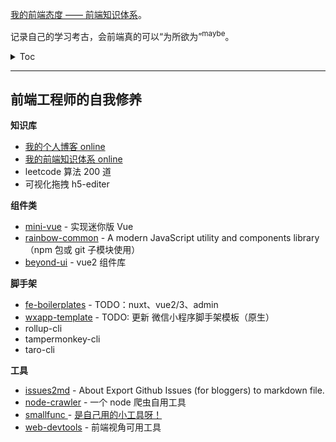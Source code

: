 [我的前端态度 —— 前端知识体系](https://yanyue404.github.io/fe-attitude/)。

记录自己的学习考古，会前端真的可以“为所欲为”<sup>maybe</sup>。

<details>
  <summary>Toc</summary>
  <pre><code> 
├── articles 我的 blog 文章
├── css
├── design-pattern
├── docs
├── esnext
├── interview
├── javascript
├── javascript-algorithms
├── javascript-components
├── mindMapping
├── must-write-js
├── nodejs
├── project-guide
├── react
├── site
├── source learning
├── staging
├── tampermonkey
├── test
├── typescript
├── utils
└── vue
  </code></pre>
</details>

---

## 前端工程师的自我修养

**知识库**

- [我的个人博客 online](https://yanyue404.github.io/blog/#/)
- [我的前端知识体系 online](https://yanyue404.github.io/fe-attitude/)
- leetcode 算法 200 道
- 可视化拖拽 h5-editer

**组件类**

- [mini-vue](https://github.com/yanyue404/mini-vue) - 实现迷你版 Vue
- [rainbow-common](https://github.com/rainbow-design/rainbow-common) - A modern JavaScript utility and components library （npm 包或 git 子模块使用）
- [beyond-ui](https://github.com/yanyue404/beyond-ui) - vue2 组件库

**脚手架**

- [fe-boilerplates](https://github.com/rainbow-design/fe-boilerplates) - TODO：nuxt、vue2/3、admin
- [wxapp-template](https://github.com/rainbow-design/wxapp-template) - TODO: 更新 微信小程序脚手架模板（原生）
- rollup-cli
- tampermonkey-cli
- taro-cli

**工具**

- [issues2md](https://github.com/yanyue404/issues2md) - About
  Export Github Issues (for bloggers) to markdown file.
- [node-crawler](https://github.com/yanyue404/node-crawler) - 一个 node 爬虫自用工具
- [smallfunc ](https://github.com/yanyue404/smallfunc) - [是自己用的小工具呀！](https://yanyue404.github.io/smallfunc/)
- [web-devtools](https://github.com/yanyue404/web-devtools) - 前端视角可用工具
